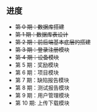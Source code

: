 ## 进度

- ~~第 0 期：数据库搭建~~
- ~~第 1 期：数据库表设计~~
- ~~第 2 期：前后端基本底层的搭建~~
- ~~第 3 期：登录注册模块~~
- ~~第 4 期：设备模块~~
- 第 5 期：奖励模块
- 第 6 期：项目模块
- 第 7 期：缺陷报告模块
- 第 8 期：测试报告模块
- 第 9 期：用户管理模块
- 第 10 期: 上传下载模块
